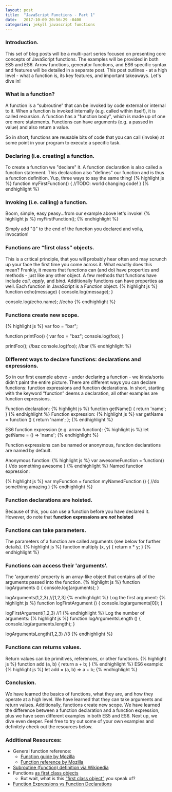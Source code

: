 ```yaml
---
layout: post
title:  "JavaScript Functions - Part 1"
date:   2017-10-09 20:56:29 -0400
categories: jekyll javascript functions
---
```


### **Introduction**.
This set of blog posts will be a multi-part series focused on presenting core concepts of JavaScript functions. The examples will be provided in both ES5 and ES6. Arrow functions, generator functions, and ES6 specific syntax and features will be detailed in a separate post. This post outlines - at a high level - what a function is, its key features, and important takeaways. Let's dive in!

### **What is a function?**
A function is a “subroutine” that can be invoked by code external or internal to it.  When a function is invoked internally (e.g. called within itself), it is called recursion. A function has a "function body", which is made up of one ore more statements. Functions can have arguments (e.g. a passed in value) and also return a value.

So in short, functions are reusable bits of code that you can call (invoke) at some point in your program to execute a specific task.

### **Declaring (i.e. creating) a function.**
To create a function we "declare" it.  A function declaration is also called a function statement. This declaration also "defines" our function and is thus a function definition. Yup, three ways to say the same thing!
{% highlight js %}
function myFirstFunction() {
  //TODO: world changing code!
}
{% endhighlight %}

### **Invoking (i.e. calling) a function.**
Boom, simple, easy peasy...from our example above let's invoke!
{% highlight js %}
myFirstFunction();
{% endhighlight %}

Simply add "()" to the end of the function you declared and voila, invocation!

### **Functions are “first class” objects.**
This is a critical principle, that you will probably hear often and may scrunch up your face the first time you come across it. What exactly does this mean? Frankly, it means that functions can (and do) have properties and methods - just like any other object. A few methods that functions have include _call_, _apply_, and _bind_.  Additionally functions can have properties as well. Each function in JavaScript is a Function object.
{% highlight js %}
function echo(message) {
  console.log(message);
}

console.log(echo.name); //echo
{% endhighlight %}

### **Functions create new scope.**
{% highlight js %}
var foo = "bar";

function printFoo() {
  var foo = "baz";
  console.log(foo);
}

printFoo();       //baz
console.log(foo); //bar
{% endhighlight %}

### **Different ways to declare functions: declarations and expressions.**
So in our first example above - under declaring a function - we kinda/sorta didn't paint the entire picture.  There are different ways you can declare functions: function expressions and function declarations. In short, starting with the keyword “function” deems a declaration, all other examples are function expressions.  

Function declaration:
{% highlight js %}
function getName() {
  return 'name';
}
{% endhighlight %}
Function expression:
{% highlight js %}
var getName = function () {
  return 'name';
};
{% endhighlight %}

ES6 function expression (e.g. arrow function):
{% highlight js %}
let getName = () => 'name';
{% endhighlight %}

Function expressions can be named or anonymous, function declarations are named by default.

Anonymous function:
{% highlight js %}
var awesomeFunction = function() {
  //do something awesome
}
{% endhighlight %}
Named function expression:

{% highlight js %}
var myFunction = function myNamedFunction () {
  //do something amazing
}
{% endhighlight %}

### **Function declarations are hoisted.**  
Because of this, you can use a function before you have declared it.  However, do note that **function expressions are _not_ hoisted**

### **Functions can take parameters.**  
The parameters of a function are called arguments (see below for further details).
{% highlight js %}
function multiply (x, y) {
  return x * y;
}
{% endhighlight %}

### **Functions can access their 'arguments'.**
The 'arguments' property is an array-like object that contains all of the arguments passed into the function.
{% highlight js %}
function logArguments () {
  console.log(arguments);
}

logArguments(1,2,3) //[1,2,3]
{% endhighlight %}
Log the first argument:
{% highlight js %}
function logFirstArgument () {
  console.log(arguments[0]);
}

logFirstArgument(1,2,3) //1
{% endhighlight %}
Log the number of arguments:
{% highlight js %}
function logArgumentsLength () {
  console.log(arguments.length);
}

logArgumentsLength(1,2,3) //3
{% endhighlight %}

### **Functions can returns values.**
Return values can be primitives, references, or other functions.
{% highlight js %}
function add (a, b) {
  return a + b;
}
{% endhighlight %}
ES6 example:
{% highlight js %}
let add = (a, b) => a + b;
{% endhighlight %}

### **Conclusion.**
We have learned the basics of functions, what they are, and how they operate at a high level. We have learned that they can take arguments and return values.  Additionally, functions create new scope.  We have learned the difference between a function declaration and a function expression, plus we have seen different examples in both ES5 and ES6. Next up, we dive even deeper. Feel free to try out some of your own examples and definitely check out the resources below.

### **Additional Resources**:
- General function reference:
  - [Function guide by Mozilla](https://developer.mozilla.org/en-US/docs/Web/JavaScript/Guide/Functions)
  - [Function reference by Mozilla](https://developer.mozilla.org/en-US/docs/Web/JavaScript/Reference/Functions)
- [Subroutine (function) definition via Wikipedia](https://en.wikipedia.org/wiki/Subroutine)
- Functions [as first class objects](https://appendto.com/2016/10/javascript-functions-as-first-class-objects/)
  - But wait, what is this [“first class object”](https://stackoverflow.com/questions/705173/what-is-meant-by-first-class-object) you speak of?
- [Function Expressions vs Function Declarations](https://www.sitepoint.com/function-expressions-vs-declarations/)
